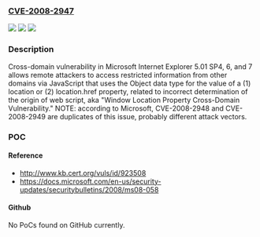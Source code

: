 ### [CVE-2008-2947](https://cve.mitre.org/cgi-bin/cvename.cgi?name=CVE-2008-2947)
![](https://img.shields.io/static/v1?label=Product&message=n%2Fa&color=blue)
![](https://img.shields.io/static/v1?label=Version&message=n%2Fa&color=blue)
![](https://img.shields.io/static/v1?label=Vulnerability&message=n%2Fa&color=brighgreen)

### Description

Cross-domain vulnerability in Microsoft Internet Explorer 5.01 SP4, 6, and 7 allows remote attackers to access restricted information from other domains via JavaScript that uses the Object data type for the value of a (1) location or (2) location.href property, related to incorrect determination of the origin of web script, aka "Window Location Property Cross-Domain Vulnerability." NOTE: according to Microsoft, CVE-2008-2948 and CVE-2008-2949 are duplicates of this issue, probably different attack vectors.

### POC

#### Reference
- http://www.kb.cert.org/vuls/id/923508
- https://docs.microsoft.com/en-us/security-updates/securitybulletins/2008/ms08-058

#### Github
No PoCs found on GitHub currently.

